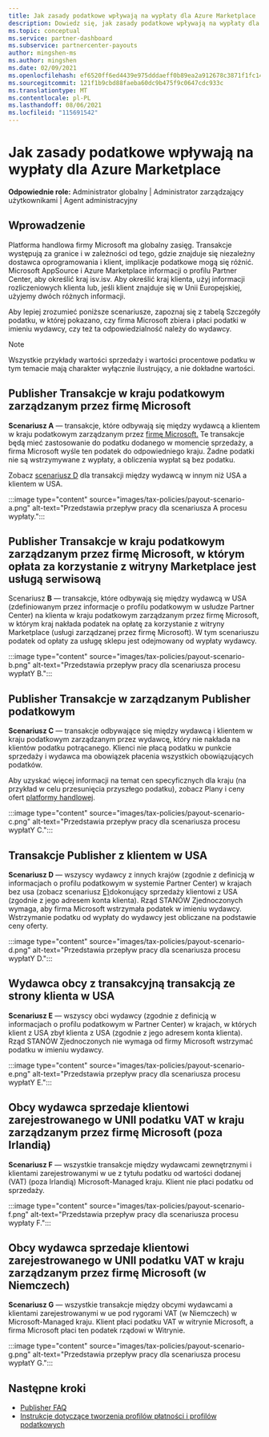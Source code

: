 ```yaml
---
title: Jak zasady podatkowe wpływają na wypłaty dla Azure Marketplace
description: Dowiedz się, jak zasady podatkowe wpływają na wypłaty dla Azure Marketplace.
ms.topic: conceptual
ms.service: partner-dashboard
ms.subservice: partnercenter-payouts
author: mingshen-ms
ms.author: mingshen
ms.date: 02/09/2021
ms.openlocfilehash: ef6520ff6ed4439e975dddaeff0b89ea2a912678c3871f1fc14bfb3cbe6bbff2
ms.sourcegitcommit: 121f1b9cbd88faeba60dc9b475f9c0647cdc933c
ms.translationtype: MT
ms.contentlocale: pl-PL
ms.lasthandoff: 08/06/2021
ms.locfileid: "115691542"
---
```

# <a name="how-tax-policies-affect-payout-for-azure-marketplace"></a>Jak zasady podatkowe wpływają na wypłaty dla Azure Marketplace

**Odpowiednie role:** Administrator globalny | Administrator zarządzający użytkownikami | Agent administracyjny

## <a name="introduction"></a>Wprowadzenie

Platforma handlowa firmy Microsoft ma globalny zasięg. Transakcje występują za granice i w zależności od tego, gdzie znajduje się niezależny dostawca oprogramowania i klient, implikacje podatkowe mogą się różnić. Microsoft AppSource i Azure Marketplace informacji o profilu Partner Center, aby określić kraj isv.isv. Aby określić kraj klienta, użyj informacji rozliczeniowych klienta lub, jeśli klient znajduje się w Unii Europejskiej, użyjemy dwóch różnych informacji.

Aby lepiej zrozumieć poniższe scenariusze, zapoznaj się z tabelą Szczegóły podatku, w której pokazano, czy firma Microsoft zbiera i płaci podatki w imieniu wydawcy, czy też ta odpowiedzialność należy do wydawcy. [](tax-details-marketplace.md)

> [!NOTE]
> Wszystkie przykłady wartości sprzedaży i wartości procentowe podatku w tym temacie mają charakter wyłącznie ilustrujący, a nie dokładne wartości.

## <a name="publisher-transacts-in-microsoft-managed-tax-country"></a>Publisher Transakcje w kraju podatkowym zarządzanym przez firmę Microsoft

**Scenariusz A** — transakcje, które odbywają się między wydawcą a klientem w kraju podatkowym zarządzanym przez [firmę Microsoft.](tax-details-marketplace.md#microsoft-managed-countries) Te transakcje będą mieć zastosowanie do podatku dodanego w momencie sprzedaży, a firma Microsoft wyśle ten podatek do odpowiedniego kraju. Żadne podatki nie są wstrzymywane z wypłaty, a obliczenia wypłat są bez podatku.

Zobacz [scenariusz D](#foreign-publisher-transacts-with-us-customer) dla transakcji między wydawcą w innym niż USA a klientem w USA.

:::image type="content" source="images/tax-policies/payout-scenario-a.png" alt-text="Przedstawia przepływ pracy dla scenariusza A procesu wypłaty.":::

## <a name="publisher-transacts-in-microsoft-managed-tax-country-where-marketplace-fee-is-taxable-service"></a>Publisher Transakcje w kraju podatkowym zarządzanym przez firmę Microsoft, w którym opłata za korzystanie z witryny Marketplace jest usługą serwisową

Scenariusz **B** — transakcje, które odbywają się między wydawcą w USA (zdefiniowanym przez informacje o profilu podatkowym w usłudze Partner Center) na klienta w kraju podatkowym zarządzanym przez firmę Microsoft, w którym kraj nakłada podatek na opłatę za korzystanie z witryny Marketplace (usługi zarządzanej przez firmę Microsoft). W tym scenariuszu podatek od opłaty za usługę sklepu jest odejmowany od wypłaty wydawcy.

:::image type="content" source="images/tax-policies/payout-scenario-b.png" alt-text="Przedstawia przepływ pracy dla scenariusza procesu wypłatY B.":::

## <a name="publisher-transacts-in-publisher-managed-tax-country"></a>Publisher Transakcje w zarządzanym Publisher podatkowym

**Scenariusz C** — transakcje odbywające się między wydawcą i klientem w kraju podatkowym zarządzanym przez wydawcę, który nie nakłada na klientów podatku potrącanego. Klienci nie płacą podatku w punkcie sprzedaży i wydawca ma obowiązek płacenia wszystkich obowiązujących podatków.

Aby uzyskać więcej informacji na temat cen specyficznych dla kraju (na przykład w celu przesunięcia przyszłego podatku), zobacz Plany i ceny ofert [platformy handlowej](/azure/marketplace/plans-pricing#custom-prices).

:::image type="content" source="images/tax-policies/payout-scenario-c.png" alt-text="Przedstawia przepływ pracy dla scenariusza procesu wypłatY C.":::

## <a name="foreign-publisher-transacts-with-us-customer"></a>Transakcje Publisher z klientem w USA

**Scenariusz D** — wszyscy wydawcy z innych krajów (zgodnie z definicją w informacjach o profilu podatkowym w systemie Partner Center) w krajach bez usa (zobacz scenariusz [E)](#foreign-publisher-with-a-treaty-transacts-with-us-customer)dokonujący sprzedaży klientowi z USA (zgodnie z jego adresem konta klienta). Rząd STANÓW Zjednoczonych wymaga, aby firma Microsoft wstrzymała podatek w imieniu wydawcy. Wstrzymanie podatku od wypłaty do wydawcy jest obliczane na podstawie ceny oferty.

:::image type="content" source="images/tax-policies/payout-scenario-d.png" alt-text="Przedstawia przepływ pracy dla scenariusza procesu wypłatY D.":::

## <a name="foreign-publisher-with-a-treaty-transacts-with-us-customer"></a>Wydawca obcy z transakcyjną transakcją ze strony klienta w USA

**Scenariusz E** — wszyscy obci wydawcy (zgodnie z definicją w informacjach o profilu podatkowym w Partner Center) w krajach, w których klient z USA zbył klienta z USA (zgodnie z jego adresem konta klienta). Rząd STANÓW Zjednoczonych nie wymaga od firmy Microsoft wstrzymać podatku w imieniu wydawcy.

:::image type="content" source="images/tax-policies/payout-scenario-e.png" alt-text="Przedstawia przepływ pracy dla scenariusza procesu wypłatY E.":::

## <a name="foreign-publisher-sells-to-an-eu-vat-registered-customer-in-a-microsoft-managed-country-outside-ireland"></a>Obcy wydawca sprzedaje klientowi zarejestrowanego w UNII podatku VAT w kraju zarządzanym przez firmę Microsoft (poza Irlandią)

**Scenariusz F** — wszystkie transakcje między wydawcami zewnętrznymi i klientami zarejestrowanymi w ue z tytułu podatku od wartości dodanej (VAT) (poza Irlandią) Microsoft-Managed kraju. Klient nie płaci podatku od sprzedaży.

:::image type="content" source="images/tax-policies/payout-scenario-f.png" alt-text="Przedstawia przepływ pracy dla scenariusza procesu wypłaty F.":::

## <a name="foreign-publisher-sells-to-an-eu-vat-registered-customer-in-a-microsoft-managed-country-in-ireland"></a>Obcy wydawca sprzedaje klientowi zarejestrowanego w UNII podatku VAT w kraju zarządzanym przez firmę Microsoft (w Niemczech)

**Scenariusz G** — wszystkie transakcje między obcymi wydawcami a klientami zarejestrowanymi w ue pod rygorami VAT (w Niemczech) w Microsoft-Managed kraju. Klient płaci podatku VAT w witrynie Microsoft, a firma Microsoft płaci ten podatek rządowi w Witrynie.

:::image type="content" source="images/tax-policies/payout-scenario-g.png" alt-text="Przedstawia przepływ pracy dla scenariusza procesu wypłatY G.":::

## <a name="next-steps"></a>Następne kroki

- [Publisher FAQ](/azure/marketplace/marketplace-faq-publisher-guide)
- [Instrukcje dotyczące tworzenia profilów płatności i profilów podatkowych](./set-up-your-payout-account.md?context=%2fazure%2fmarketplace%2fcontext%2fcontext#create-a-payment-profile)